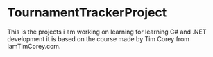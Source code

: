 # TournamentTrackerProject

This is the projects i am working on learning for learning C# and .NET development it is based on the course made by Tim Corey from IamTimCorey.com.

